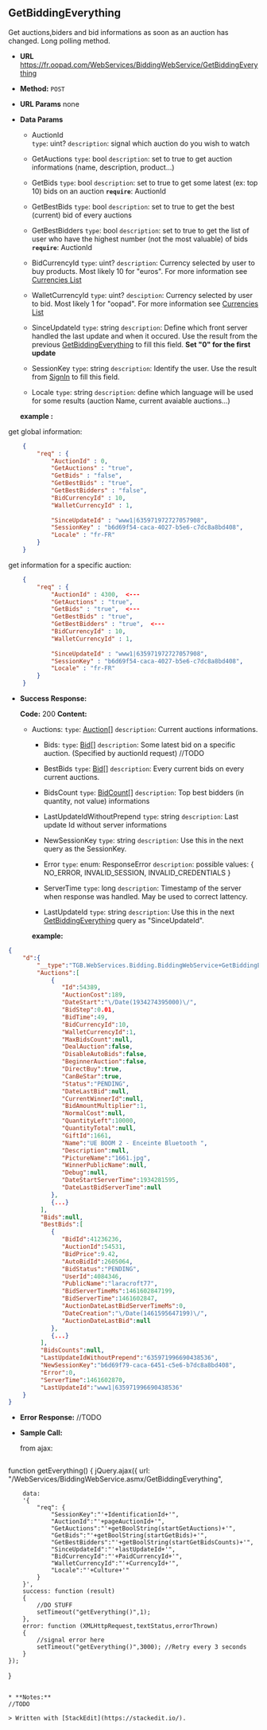 
**GetBiddingEverything**
------

  Get auctions,biders and bid informations as soon as an auction has changed.
  Long polling method.

* **URL**
  https://fr.oopad.com/WebServices/BiddingWebService/GetBiddingEverything

* **Method:**
     `POST` 
  
*  **URL Params**
   none
 
* **Data Params**
	* AuctionId		
		`type`: uint?
		`description`: signal which auction do you wish to watch
			
	* GetAuctions
		`type`: bool
		`description`: set to true to get auction informations (name, description, product...)

	* GetBids
		`type`: bool
		`description`: set to true to get some latest (ex: top 10) bids on an auction
		**`require`**: AuctionId
			
	* GetBestBids
		`type`: bool
		`description`: set to true to get the best (current) bid of every auctions

	* GetBestBidders
		`type`: bool
		`description`: set to true to get the list of user who have the highest number (not the most valuable) of bids 
		**`require`**: AuctionId

	* BidCurrencyId	
		`type`: uint?
		`description`: Currency selected by user to buy products. Most likely 10 for "euros". For more information see [Currencies List](/Types/CurrenciesList.md)

	* WalletCurrencyId
		`type`: uint?
		`desciption`: Currency selected by user to bid. Most likely 1 for "oopad". For more information see [Currencies List](/Types/CurrenciesList.md)

	* SinceUpdateId
		`type`: string
		`description`: Define which front server handled the last update and when it occured. Use the result from the previous [GetBiddingEverything](GetBiddingEverything.md) to fill this field. **Set "0" for the first update**

	* SessionKey
		`type`: string
		`description`: Identify the user. Use the result from [SignIn](../PublicWebService/SignIn.md) to fill this field.
		 
	* Locale
		`type`: string
		`description`: define which language will be used for some results (auction Name, current avaiable auctions...)


	**example :** 
	
get global information:
```json
	{
		"req" : {
			"AuctionId" : 0,
			"GetAuctions" : "true",
			"GetBids" : "false",
			"GetBestBids" : "true",
			"GetBestBidders" : "false",
			"BidCurrencyId" : 10,
			"WalletCurrencyId" : 1,
			
			"SinceUpdateId" : "www1|635971972727057908",
			"SessionKey" : "b6d69f54-caca-4027-b5e6-c7dc8a8bd408",
			"Locale" : "fr-FR"
		}
	}	
```
 get information for a specific auction:
```json
	{
		"req" : {
			"AuctionId" : 4300,  <---
			"GetAuctions" : "true",
			"GetBids" : "true",  <---
			"GetBestBids" : "true",
			"GetBestBidders" : "true",  <---
			"BidCurrencyId" : 10,
			"WalletCurrencyId" : 1,
			
			"SinceUpdateId" : "www1|635971972727057908",
			"SessionKey" : "b6d69f54-caca-4027-b5e6-c7dc8a8bd408",
			"Locale" : "fr-FR"
		}
	}	
```
	
 
* **Success Response:**
  
   **Code:** 200
   **Content:** 
  * Auctions:
		`type`: [Auction](/Types/Auction.md)[]
		`description`: Current auctions informations.

	* Bids: 
		`type`: [Bid](/Types/Bid.md)[]
		`description`: Some latest bid on a specific auction. (Specified by auctionId request) //TODO

	* BestBids
		`type`: [Bid](/Types/Bid.md)[]
		`description`: Every current bids on every current auctions.

	* BidsCount
		`type`: [BidCount](/Types/BidCount.md)[]
		`description`: Top best bidders (in quantity, not value) informations
	
	* LastUpdateIdWithoutPrepend
		`type`: string
		`description`: Last update Id without server informations
		
	* NewSessionKey
		`type`: string
		`description`: Use this in the next query as the SessionKey.

	* Error
		`type`: enum: ResponseError
		`description`: possible values: { NO_ERROR, INVALID_SESSION, INVALID_CREDENTIALS }

	* ServerTime
		`type`: long
		`description`: Timestamp of the server when response was handled. May be used to correct lattency.

	* LastUpdateId
		`type`: string
		`description`: Use this in the next [GetBiddingEverything](GetBiddingEverything.md) query as "SinceUpdateId".
  
	 **example:**
```json
{  
	"d":{ 
		"__type":"TGB.WebServices.Bidding.BiddingWebService+GetBiddingEverythingResp",
		"Auctions":[  
	        {  
	           "Id":54389,
	           "AuctionCost":189,
	           "DateStart":"\/Date(1934274395000)\/",
	           "BidStep":0.01,
	           "BidTime":49,
	           "BidCurrencyId":10,
	           "WalletCurrencyId":1,
	           "MaxBidsCount":null,
	           "DealAuction":false,
	           "DisableAutoBids":false,
	           "BeginnerAuction":false,
	           "DirectBuy":true,
	           "CanBeStar":true,
	           "Status":"PENDING",
	           "DateLastBid":null,
	           "CurrentWinnerId":null,
	           "BidAmountMultiplier":1,
	           "NormalCost":null,
	           "QuantityLeft":10000,
	           "QuantityTotal":null,
	           "GiftId":1661,
	           "Name":"UE BOOM 2 - Enceinte Bluetooth ",
	           "Description":null,
	           "PictureName":"1661.jpg",
	           "WinnerPublicName":null,
	           "Debug":null,
	           "DateStartServerTime":1934281595,
	           "DateLastBidServerTime":null
	        },
	        {...}
	     ],
	     "Bids":null,
	     "BestBids":[  
	        {  
	           "BidId":41236236,
	           "AuctionId":54531,
	           "BidPrice":9.42,
	           "AutoBidId":2605064,
	           "BidStatus":"PENDING",
	           "UserId":4084346,
	           "PublicName":"laracroft77",
	           "BidServerTimeMs":1461602847199,
	           "BidServerTime":1461602847,
	           "AuctionDateLastBidServerTimeMs":0,
	           "DateCreation":"\/Date(1461595647199)\/",
	           "AuctionDateLastBid":null
	        },
	        {...}
	     ],
	     "BidsCounts":null,
	     "LastUpdateIdWithoutPrepend":"635971996690438536",
	     "NewSessionKey":"b6d69f79-caca-6451-c5e6-b7dc8a8bd408",
	     "Error":0,
	     "ServerTime":1461602870,
	     "LastUpdateId":"www1|635971996690438536"
	}
}
```
 
* **Error Response:**
	//TODO
	
* **Sample Call:**

  from ajax:
  ```javascript
function getEverything()
{
	  jQuery.ajax({
		url: "/WebServices/BiddingWebService.asmx/GetBiddingEverything",
		
		data: 
		'{ 
			"req": {
				"SessionKey":"'+IdentificationId+'",
				"AuctionId":"'+pageAuctionId+'",
				"GetAuctions":"'+getBoolString(startGetAuctions)+'",
				"GetBids":"'+getBoolString(startGetBids)+'",
				"GetBestBidders":"'+getBoolString(startGetBidsCounts)+'",
				"SinceUpdateId":"'+lastUpdateId+'",
				"BidCurrencyId":"'+PaidCurrencyId+'",
				"WalletCurrencyId":"'+CurrencyId+'",
				"Locale":"'+Culture+'" 
			} 
		}',
		success: function (result)
		{
			//DO STUFF
			setTimeout("getEverything()",1);
		},
		error: function (XMLHttpRequest,textStatus,errorThrown)
		{
			//signal error here
			setTimeout("getEverything()",3000);	//Retry every 3 seconds
		}
	});
}
```

* **Notes:**
//TODO

> Written with [StackEdit](https://stackedit.io/).